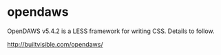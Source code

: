 opendaws
========

OpenDAWS v5.4.2 is a LESS framework for writing CSS. Details to follow.

http://builtvisible.com/opendaws/
